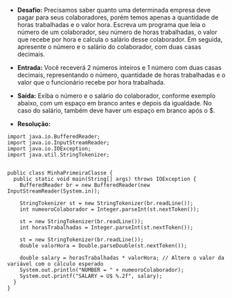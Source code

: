 * **Desafio:** Precisamos saber quanto uma determinada empresa deve pagar para seus colaboradores, porém temos apenas a quantidade de horas trabalhadas e o valor hora. Escreva um programa que leia o número de um colaborador, seu número de horas trabalhadas, o valor que recebe por hora e calcula o salário desse colaborador. Em seguida, apresente o número e o salário do colaborador, com duas casas decimais.

* **Entrada:** Você receverá 2 números inteiros e 1 número com duas casas decimais, representando o número, quantidade de horas trabalhadas e o valor que o funcionário recebe por hora trabalhada.

* **Saída:** Exiba o número e o salário do colaborador, conforme exemplo abaixo, com um espaço em branco antes e depois da igualdade. No caso do salário, também deve haver um espaço em branco após o $.

* **Resolução:**
```
import java.io.BufferedReader;
import java.io.InputStreamReader;
import java.io.IOException;
import java.util.StringTokenizer;


public class MinhaPrimeiraClasse {
  public static void main(String[] args) throws IOException {
    BufferedReader br = new BufferedReader(new InputStreamReader(System.in));
    
    StringTokenizer st = new StringTokenizer(br.readLine());
    int numeoroColaborador = Integer.parseInt(st.nextToken()); 

    st = new StringTokenizer(br.readLine());
    int horasTrabalhadas = Integer.parseInt(st.nextToken());

    st = new StringTokenizer(br.readLine());
    double valorHora = Double.parseDouble(st.nextToken());

    double salary = horasTrabalhadas * valorHora; // Altere o valor da variável com o cálculo esperado
    System.out.println("NUMBER = " + numeoroColaborador);
    System.out.printf("SALARY = U$ %.2f", salary);
  }
}
```